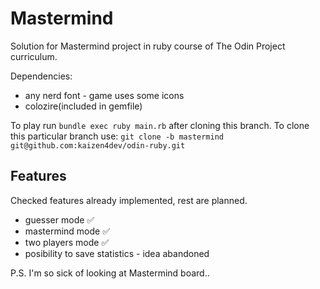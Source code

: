 # Mastermind

Solution for Mastermind project in ruby course of The Odin Project curriculum.

Dependencies: 
- any nerd font - game uses some icons
- colozire(included in gemfile)

To play run `bundle exec ruby main.rb` after cloning this branch.
To clone this particular branch use: `git clone -b mastermind git@github.com:kaizen4dev/odin-ruby.git`

## Features
Checked features already implemented, rest are planned.

- guesser mode ✅
- mastermind mode ✅
- two players mode ✅
- posibility to save statistics - idea abandoned

P.S. I'm so sick of looking at Mastermind board..
